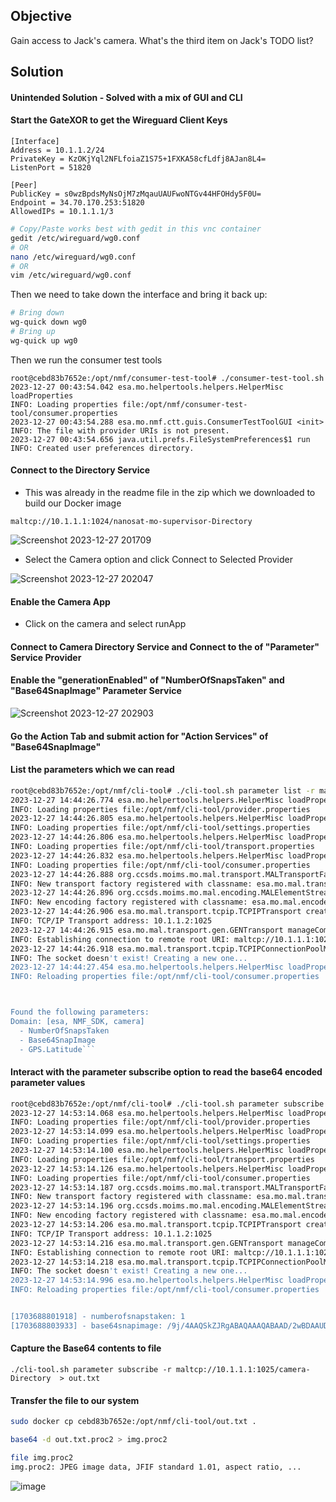 ## Objective
Gain access to Jack's camera. What's the third item on Jack's TODO list?

## Solution

#### Unintended Solution - Solved with a mix of GUI and CLI
#### Start the GateXOR to get the Wireguard Client Keys
```
[Interface]
Address = 10.1.1.2/24
PrivateKey = KzOKjYql2NFLfoiaZ1S75+1FXKA58cfLdfj8AJan8L4=
ListenPort = 51820

[Peer]
PublicKey = s0wzBpdsMyNsOjM7zMqauUAUFwoNTGv44HFOHdy5F0U=
Endpoint = 34.70.170.253:51820
AllowedIPs = 10.1.1.1/3
```
``` bash
# Copy/Paste works best with gedit in this vnc container
gedit /etc/wireguard/wg0.conf
# OR
nano /etc/wireguard/wg0.conf
# OR
vim /etc/wireguard/wg0.conf
```

Then we need to take down the interface and bring it back up:

``` bash
# Bring down
wg-quick down wg0
# Bring up
wg-quick up wg0
```
Then we run the consumer test tools
```
root@cebd83b7652e:/opt/nmf/consumer-test-tool# ./consumer-test-tool.sh 
2023-12-27 00:43:54.042 esa.mo.helpertools.helpers.HelperMisc loadProperties
INFO: Loading properties file:/opt/nmf/consumer-test-tool/consumer.properties
2023-12-27 00:43:54.288 esa.mo.nmf.ctt.guis.ConsumerTestToolGUI <init>
INFO: The file with provider URIs is not present.
2023-12-27 00:43:54.656 java.util.prefs.FileSystemPreferences$1 run
INFO: Created user preferences directory.

```

#### Connect to the Directory Service

- This was already in the readme file in the zip which we downloaded to build our Docker image
```
maltcp://10.1.1.1:1024/nanosat-mo-supervisor-Directory
```
![Screenshot 2023-12-27 201709](https://github.com/dibsy/sans-holiday-hack-2023/assets/1623243/72e891a4-0f96-4270-af77-e0939053fe20)

- Select the Camera option and click Connect to Selected Provider
  
![Screenshot 2023-12-27 202047](https://github.com/dibsy/sans-holiday-hack-2023/assets/1623243/9acd12eb-cd81-430a-9530-8d4accc66720)

#### Enable the Camera App
- Click on the camera and select runApp

#### Connect to Camera Directory Service and Connect to the of "Parameter" Service Provider
 
#### Enable the "generationEnabled" of "NumberOfSnapsTaken" and "Base64SnapImage" Parameter Service
![Screenshot 2023-12-27 202903](https://github.com/dibsy/sans-holiday-hack-2023/assets/1623243/9e90882e-64b4-4829-81e5-9fc6d3bbdebd)

#### Go the Action Tab and submit action for "Action Services" of "Base64SnapImage"

#### List the parameters which we can read
```bash
root@cebd83b7652e:/opt/nmf/cli-tool# ./cli-tool.sh parameter list -r maltcp://10.1.1.1:1025/camera-Directory
2023-12-27 14:44:26.774 esa.mo.helpertools.helpers.HelperMisc loadProperties
INFO: Loading properties file:/opt/nmf/cli-tool/provider.properties
2023-12-27 14:44:26.805 esa.mo.helpertools.helpers.HelperMisc loadProperties
INFO: Loading properties file:/opt/nmf/cli-tool/settings.properties
2023-12-27 14:44:26.806 esa.mo.helpertools.helpers.HelperMisc loadProperties
INFO: Loading properties file:/opt/nmf/cli-tool/transport.properties
2023-12-27 14:44:26.832 esa.mo.helpertools.helpers.HelperMisc loadProperties
INFO: Loading properties file:/opt/nmf/cli-tool/consumer.properties
2023-12-27 14:44:26.888 org.ccsds.moims.mo.mal.transport.MALTransportFactory newFactory
INFO: New transport factory registered with classname: esa.mo.mal.transport.tcpip.TCPIPTransportFactoryImpl
2023-12-27 14:44:26.896 org.ccsds.moims.mo.mal.encoding.MALElementStreamFactory newFactory
INFO: New encoding factory registered with classname: esa.mo.mal.encoder.binary.fixed.FixedBinaryStreamFactory
2023-12-27 14:44:26.906 esa.mo.mal.transport.tcpip.TCPIPTransport createTransportAddress
INFO: TCP/IP Transport address: 10.1.1.2:1025
2023-12-27 14:44:26.915 esa.mo.mal.transport.gen.GENTransport manageCommunicationChannel
INFO: Establishing connection to remote root URI: maltcp://10.1.1.1:1025
2023-12-27 14:44:26.918 esa.mo.mal.transport.tcpip.TCPIPConnectionPoolManager get
INFO: The socket doesn't exist! Creating a new one...
2023-12-27 14:44:27.454 esa.mo.helpertools.helpers.HelperMisc loadProperties
INFO: Reloading properties file:/opt/nmf/cli-tool/consumer.properties



Found the following parameters: 
Domain: [esa, NMF_SDK, camera]
  - NumberOfSnapsTaken
  - Base64SnapImage
  - GPS.Latitude```

```

#### Interact with the parameter subscribe option to read the base64 encoded parameter values
```bash 
root@cebd83b7652e:/opt/nmf/cli-tool# ./cli-tool.sh parameter subscribe -r maltcp://10.1.1.1:1025/camera-Directory 
2023-12-27 14:53:14.068 esa.mo.helpertools.helpers.HelperMisc loadProperties
INFO: Loading properties file:/opt/nmf/cli-tool/provider.properties
2023-12-27 14:53:14.099 esa.mo.helpertools.helpers.HelperMisc loadProperties
INFO: Loading properties file:/opt/nmf/cli-tool/settings.properties
2023-12-27 14:53:14.100 esa.mo.helpertools.helpers.HelperMisc loadProperties
INFO: Loading properties file:/opt/nmf/cli-tool/transport.properties
2023-12-27 14:53:14.126 esa.mo.helpertools.helpers.HelperMisc loadProperties
INFO: Loading properties file:/opt/nmf/cli-tool/consumer.properties
2023-12-27 14:53:14.187 org.ccsds.moims.mo.mal.transport.MALTransportFactory newFactory
INFO: New transport factory registered with classname: esa.mo.mal.transport.tcpip.TCPIPTransportFactoryImpl
2023-12-27 14:53:14.196 org.ccsds.moims.mo.mal.encoding.MALElementStreamFactory newFactory
INFO: New encoding factory registered with classname: esa.mo.mal.encoder.binary.fixed.FixedBinaryStreamFactory
2023-12-27 14:53:14.206 esa.mo.mal.transport.tcpip.TCPIPTransport createTransportAddress
INFO: TCP/IP Transport address: 10.1.1.2:1025
2023-12-27 14:53:14.216 esa.mo.mal.transport.gen.GENTransport manageCommunicationChannel
INFO: Establishing connection to remote root URI: maltcp://10.1.1.1:1025
2023-12-27 14:53:14.218 esa.mo.mal.transport.tcpip.TCPIPConnectionPoolManager get
INFO: The socket doesn't exist! Creating a new one...
2023-12-27 14:53:14.996 esa.mo.helpertools.helpers.HelperMisc loadProperties
INFO: Reloading properties file:/opt/nmf/cli-tool/consumer.properties


[1703688801918] - numberofsnapstaken: 1
[1703688803933] - base64snapimage: /9j/4AAQSkZJRgABAQAAAQABAAD/2wBDAAUDBAQEAwUEBAQFBQUGBwwIBwcHBw8LCwkMEQ8SEhEPERETFhwXExQaFRERGCEYGh0dHx8fExciJCIeJBweHx7/2wBDAQUFBQcGBw4ICA4eFBEUHh4eHh4eHh4eHh4eHh4eHh4eHh4eHh4eHh4eHh4eHh4eHh4eHh4eHh4eHh4eHh4eHh7/wAARCAgACAADAREAAhEBAxEB/8QAHQAAAAcBA
```
#### Capture the Base64 contents to file
```
./cli-tool.sh parameter subscribe -r maltcp://10.1.1.1:1025/camera-Directory  > out.txt
```

#### Transfer the file to our system

```bash
sudo docker cp cebd83b7652e:/opt/nmf/cli-tool/out.txt .
```
```bash
base64 -d out.txt.proc2 > img.proc2
```
```bash
file img.proc2               
img.proc2: JPEG image data, JFIF standard 1.01, aspect ratio, ...
```
![image](https://github.com/dibsy/sans-holiday-hack-2023/assets/1623243/60474560-0f3c-479a-b5f3-ad14718bc86e)
